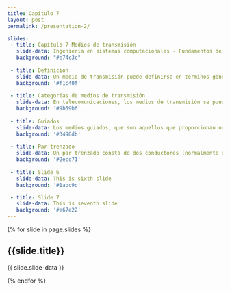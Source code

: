 ```yaml
---
title: Capitulo 7 
layout: post
permalink: /presentation-2/

slides:
 - title: Capítulo 7 Medios de transmisión
   slide-data: Ingeniería en sistemas computacionales - Fundamentos de telecomunicaciones - Alumna Texna Reyes Ivania Gpe.
   background: "#e74c3c"
     
 - title: Definición
   slide-data: Un medio de transmisión puede definirse en términos generales como cualquier cosa que pueda llevar información desde una fuente a un destino. El medio de transmisión suele ser el espacio libre, un cable metálico o un cable de fibra óptica. La información suele ser una señal que es el resultado de la conversión de datos de otro formato.
   background: '#f1c40f'
   
 - title: Categorías de medios de transmisión
   slide-data: En telecomunicaciones, los medios de transmisión se pueden dividir en dos grandes categorías guiados y no guiados. A continuación se explicará más acerca de cada categoría.
   background: '#9b59b6'
   
 - title: Guiados
   slide-data: Los medios guiados, que son aquellos que proporcionan un conducto de un dispositivo a otro. Una señal puede viajar a través de estos medios siendo limitado por los limites físicos de los cables. Par trenzado, Cable Coaxial y Fibra óptica
   background: '#3498db'
   
 - title: Par trenzado
   slide-data: Un par trenzado consta de dos conductores (normalmente de cobre), cada uno con su propio aislamiento plástico, trenzados entre sí. Uno de los cables se utiliza para llevar señales al receptor y el otro se utiliza solo como referencia de tierra. Además de la señal enviada por el transmisor en uno de los cables, la interferencia y la diafonía pueden afectar a ambos cables y crear señales no deseadas.
   background: '#2ecc71'
   
 - title: Slide 6
   slide-data: This is sixth slide
   background: '#1abc9c'

 - title: Slide 7
   slide-data: This is seventh slide
   background: '#e67e22'
---
```


{% for slide in page.slides %}

<section data-background="{% if slide.background %}{{slide.background}}{% else %}{{page.background}}{% endif %}"><h1>{{slide.title}}</h1>{{ slide.slide-data }}</section>

{% endfor %}
